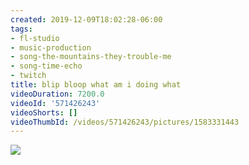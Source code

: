 ```yaml
---
created: 2019-12-09T18:02:28-06:00
tags:
- fl-studio
- music-production
- song-the-mountains-they-trouble-me
- song-time-echo
- twitch
title: blip bloop what am i doing what
videoDuration: 7200.0
videoId: '571426243'
videoShorts: []
videoThumbId: /videos/571426243/pictures/1583331443
---
```


![](20191210000228.jpg)
